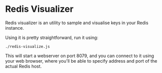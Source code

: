 Redis Visualizer
=====================

Redis visualizer is an utility to sample and visualise keys in your Redis instance.

Using it is pretty straightforward, run it using:

`./redis-visualize.js`

This will start a webserver on port 8079, and you can connect to it using
your web browser, where you'll be able to specify address and port of the actual
Redis host.
